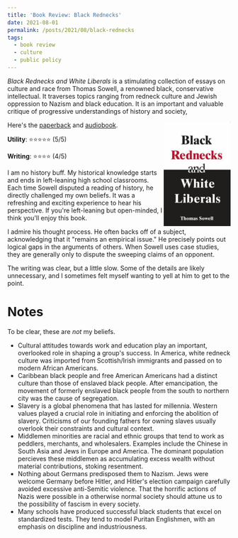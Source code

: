 ```yaml
---
title: 'Book Review: Black Rednecks'
date: 2021-08-01
permalink: /posts/2021/08/black-rednecks
tags:
  - book review
  - culture
  - public policy
---
```


*Black Rednecks and White Liberals* is a stimulating collection of essays on culture and race from Thomas Sowell, a renowned black, conservative intellectual. It traverses topics ranging from redneck culture and Jewish oppression to Nazism and black education. It is an important and valuable critique of progressive understandings of history and society,

<img align="right" width="30%" src="/images/books/black_rednecks.jpg">

Here's the [paperback](https://amzn.to/3jf5ENc) and [audiobook](https://amzn.to/3j8QCJ3).

**Utility**: ⭐⭐⭐⭐⭐ (5/5)

**Writing**: ⭐⭐⭐⭐ (4/5)

I am no history buff. My historical knowledge starts and ends in left-leaning high school classrooms. Each time Sowell disputed a reading of history, he directly challenged my own beliefs. It was a refreshing and exciting experience to hear his perspective. If you're left-leaning but open-minded, I think you'll enjoy this book.

I admire his thought process. He often backs off of a subject, acknowledging that it "remains an empirical issue." He precisely points out logical gaps in the arguments of others. When Sowell  uses case studies, they are generally only to dispute the sweeping claims of an opponent.

The writing was clear, but a little slow. Some of the details are likely unnecessary, and I sometimes felt myself wanting to yell at him to get to the point. 

Notes
===

To be clear, these are *not* my beliefs.

- Cultural attitudes towards work and education play an important, overlooked role in shaping a group's success. In America, white redneck culture was imported from Scottish/Irish immigrants and passed on to modern African Americans.
- Caribbean black people and free American Americans had a distinct culture than those of enslaved black people. After emancipation, the movement of formerly enslaved black people from the south to northern city was the cause of segregation.
- Slavery is a global phenomena that has lasted for millennia. Western values played a crucial role in initiating and enforcing the abolition of slavery. Criticisms of our founding fathers for owning slaves usually overlook their constraints and cultural context.
- Middlemen minorities are racial and ethnic groups that tend to work as peddlers, merchants, and wholesalers. Examples include the Chinese in South Asia and Jews in Europe and America. The dominant population percieves these middlemen as accumulating excess wealth without material contributions, stoking resentment.
- Nothing about Germans predisposed them to Nazism. Jews were welcome Germany before Hitler, and Hitler's election campaign carefully avoided excessive anti-Semitic violence. That the horrific actions of Nazis were possible in a otherwise normal society should attune us to the possibility of fascism in every society.
- Many schools have produced successful black students that excel on standardized tests. They tend to model Puritan Englishmen, with an emphasis on discipline and industriousness.
